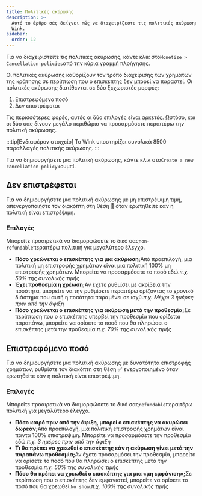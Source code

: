 ```yaml
---
title: Πολιτικές ακύρωσης
description: >-
  Αυτό το άρθρο σάς δείχνει πώς να διαχειρίζεστε τις πολιτικές ακύρωσης στο
  Wink.
sidebar:
  order: 12
---
```

Για να διαχειριστείτε τις πολιτικές ακύρωσης, κάντε κλικ στο`Monetize > Cancellation policies`από την κύρια γραμμή πλοήγησης.

Οι πολιτικές ακύρωσης καθορίζουν τον τρόπο διαχείρισης των χρημάτων της κράτησης σε περίπτωση που ο επισκέπτης δεν μπορεί να παραστεί. Οι πολιτικές ακύρωσης διατίθενται σε δύο ξεχωριστές μορφές:

1. Επιστρεφόμενο ποσό
2. Δεν επιστρέφεται

Τις περισσότερες φορές, αυτές οι δύο επιλογές είναι αρκετές. Ωστόσο, και οι δύο σας δίνουν μεγάλο περιθώριο να προσαρμόσετε περαιτέρω την πολιτική ακύρωσης.

:::tip\[Ενδιαφέρον στοιχείο]
Το Wink υποστηρίζει συνολικά 8500 παραλλαγές πολιτικής ακύρωσης.
:::

Για να δημιουργήσετε μια πολιτική ακύρωσης, κάντε κλικ στο`Create a new cancellation policy`κουμπί.

## Δεν επιστρέφεται

Για να δημιουργήσετε μια πολιτική ακύρωσης με μη επιστρέψιμη τιμή, απενεργοποιήστε τον διακόπτη στη θέση 🛑 όταν ερωτηθείτε εάν η πολιτική είναι επιστρέψιμη.

### Επιλογές

Μπορείτε προαιρετικά να διαμορφώσετε το δικό σας`non-refundable`περαιτέρω πολιτική για μεγαλύτερο έλεγχο.

* **Πόσο χρεώνεται ο επισκέπτης για μια ακύρωση;**&#x391;πό προεπιλογή, μια πολιτική μη επιστροφής χρημάτων είναι μια πολιτική 100% μη επιστροφής χρημάτων. Μπορείτε να προσαρμόσετε το ποσό εδώ.*π.χ. 50% της συνολικής τιμής*
* **Έχει προθεσμία η χρέωση;**&#x391;ν έχετε ρυθμίσει με ακρίβεια την ποσότητα, μπορείτε να την ρυθμίσετε περαιτέρω ορίζοντας το χρονικό διάστημα που αυτή η ποσότητα παραμένει σε ισχύ.*π.χ. Μέχρι 3 ημέρες πριν από την άφιξη*
* **Πόσο χρεώνεται ο επισκέπτης για ακύρωση μετά την προθεσμία;**&#x3A3;ε περίπτωση που ο επισκέπτης υπερβεί την προθεσμία που ορίζεται παραπάνω, μπορείτε να ορίσετε το ποσό που θα πληρώσει ο επισκέπτης μετά την προθεσμία.*π.χ. 70% της συνολικής τιμής*

## Επιστρεφόμενο ποσό

Για να δημιουργήσετε μια πολιτική ακύρωσης με δυνατότητα επιστροφής χρημάτων, ρυθμίστε τον διακόπτη στη θέση ✅ ενεργοποιημένο όταν ερωτηθείτε εάν η πολιτική είναι επιστρέψιμη.

### Επιλογές

Μπορείτε προαιρετικά να διαμορφώσετε το δικό σας`refundable`περαιτέρω πολιτική για μεγαλύτερο έλεγχο.

* **Πόσο καιρό πριν από την άφιξη, μπορεί ο επισκέπτης να ακυρώσει δωρεάν;**&#x391;πό προεπιλογή, μια πολιτική επιστροφής χρημάτων είναι πάντα 100% επιστρέψιμη. Μπορείτε να προσαρμόσετε την προθεσμία εδώ.*π.χ. 3 ημέρες πριν από την άφιξη*
* **Τι θα πρέπει να χρεωθεί ο επισκέπτης εάν η ακύρωση γίνει μετά την παραπάνω προθεσμία;**&#x391;ν έχετε προσαρμόσει την προθεσμία, μπορείτε να ορίσετε το ποσό που θα πληρώσει ο επισκέπτης μετά την προθεσμία.*π.χ. 50% της συνολικής τιμής*
* **Πόσο θα πρέπει να χρεωθεί ο επισκέπτης για μια «μη εμφάνιση»;**&#x3A3;ε περίπτωση που ο επισκέπτης δεν εμφανιστεί, μπορείτε να ορίσετε το ποσό που θα χρεωθεί.`No show`.*π.χ. 100% της συνολικής τιμής*

